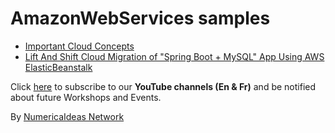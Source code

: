 # AmazonWebServices samples

- [Important Cloud Concepts](./important-cloud-concepts)
- [Lift And Shift Cloud Migration of "Spring Boot + MySQL" App Using AWS ElasticBeanstalk](./springboot-migration-elasticbeanstalk)

Click [here](https://www.youtube.com/@numericaideas/channels?sub_confirmation=1) to subscribe to our **YouTube channels (En & Fr)** and be notified about future Workshops and Events.

By [NumericaIdeas Network](https://numericaideas.com)

